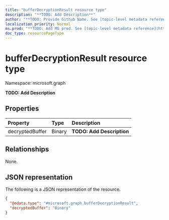 ```yaml
---
title: "bufferDecryptionResult resource type"
description: "**TODO: Add Description**"
author: "**TODO: Provide Github Name. See [topic-level metadata reference](https://msgo.azurewebsites.net/add/document/guidelines/metadata.html#topic-level-metadata)**"
localization_priority: Normal
ms.prod: "**TODO: Add MS prod. See [topic-level metadata reference](https://msgo.azurewebsites.net/add/document/guidelines/metadata.html#topic-level-metadata)**"
doc_type: resourcePageType
---
```


# bufferDecryptionResult resource type

Namespace: microsoft.graph



**TODO: Add Description**

## Properties
|Property|Type|Description|
|:---|:---|:---|
|decryptedBuffer|Binary|**TODO: Add Description**|

## Relationships
None.

## JSON representation
The following is a JSON representation of the resource.
<!-- {
  "blockType": "resource",
  "@odata.type": "microsoft.graph.bufferDecryptionResult"
}
-->
``` json
{
  "@odata.type": "#microsoft.graph.bufferDecryptionResult",
  "decryptedBuffer": "Binary"
}
```

